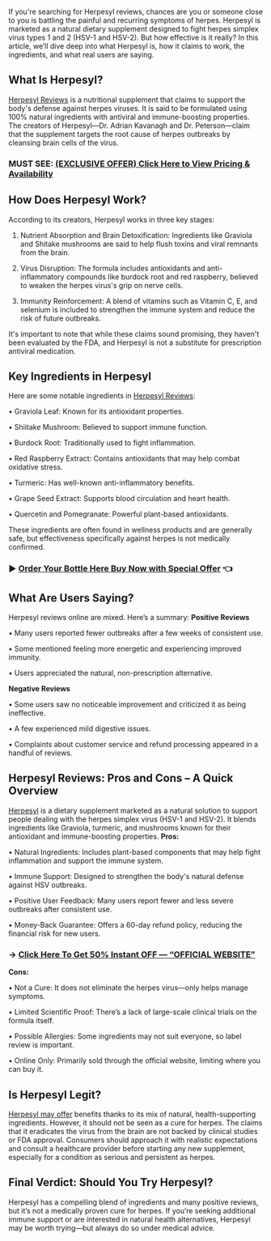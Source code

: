 If you're searching for Herpesyl reviews, chances are you or someone close to you is battling the painful and recurring symptoms of herpes. Herpesyl is marketed as a natural dietary supplement designed to fight herpes simplex virus types 1 and 2 (HSV-1 and HSV-2). But how effective is it really? In this article, we’ll dive deep into what Herpesyl is, how it claims to work, the ingredients, and what real users are saying.

## What Is Herpesyl?
[Herpesyl Reviews](https://dailynutraboost.com/herpesyl-reviews/) is a nutritional supplement that claims to support the body's defense against herpes viruses. It is said to be formulated using 100% natural ingredients with antiviral and immune-boosting properties. The creators of Herpesyl—Dr. Adrian Kavanagh and Dr. Peterson—claim that the supplement targets the root cause of herpes outbreaks by cleansing brain cells of the virus.

### MUST SEE: [(EXCLUSIVE OFFER) Click Here to View Pricing & Availability](https://dailynutraboost.com/buy-herpesyl/)

## How Does Herpesyl Work?
According to its creators, Herpesyl works in three key stages:

1.	Nutrient Absorption and Brain Detoxification: Ingredients like Graviola and Shitake mushrooms are said to help flush toxins and viral remnants from the brain.

2.	Virus Disruption: The formula includes antioxidants and anti-inflammatory compounds like burdock root and red raspberry, believed to weaken the herpes virus's grip on nerve cells.

3.	Immunity Reinforcement: A blend of vitamins such as Vitamin C, E, and selenium is included to strengthen the immune system and reduce the risk of future outbreaks.

It's important to note that while these claims sound promising, they haven't been evaluated by the FDA, and Herpesyl is not a substitute for prescription antiviral medication.

## Key Ingredients in Herpesyl
Here are some notable ingredients in [Herpesyl Reviews](https://www.facebook.com/ReviewsHerpesyl/):

•	Graviola Leaf: Known for its antioxidant properties.

•	Shiitake Mushroom: Believed to support immune function.

•	Burdock Root: Traditionally used to fight inflammation.

•	Red Raspberry Extract: Contains antioxidants that may help combat oxidative stress.

•	Turmeric: Has well-known anti-inflammatory benefits.

•	Grape Seed Extract: Supports blood circulation and heart health.

•	Quercetin and Pomegranate: Powerful plant-based antioxidants.

These ingredients are often found in wellness products and are generally safe, but effectiveness specifically against herpes is not medically confirmed.

### ▶ [Order Your Bottle Here Buy Now with Special Offer](https://dailynutraboost.com/buy-herpesyl/)  👈

## What Are Users Saying?
Herpesyl reviews online are mixed. Here’s a summary:
**Positive Reviews**

•	Many users reported fewer outbreaks after a few weeks of consistent use.

•	Some mentioned feeling more energetic and experiencing improved immunity.

•	Users appreciated the natural, non-prescription alternative.

**Negative Reviews**

•	Some users saw no noticeable improvement and criticized it as being ineffective.

•	A few experienced mild digestive issues.

•	Complaints about customer service and refund processing appeared in a handful of reviews.

## Herpesyl Reviews: Pros and Cons – A Quick Overview
[Herpesyl](https://www.commudle.com/labs/herpesyl-reviews-2025-updated-insights-you-need-to-know) is a dietary supplement marketed as a natural solution to support people dealing with the herpes simplex virus (HSV-1 and HSV-2). It blends ingredients like Graviola, turmeric, and mushrooms known for their antioxidant and immune-boosting properties.
**Pros:**

•	Natural Ingredients: Includes plant-based components that may help fight inflammation and support the immune system.

•	Immune Support: Designed to strengthen the body's natural defense against HSV outbreaks.

•	Positive User Feedback: Many users report fewer and less severe outbreaks after consistent use.

•	Money-Back Guarantee: Offers a 60-day refund policy, reducing the financial risk for new users.

### → [Click Here To Get 50% Instant OFF — “OFFICIAL WEBSITE”](https://dailynutraboost.com/buy-herpesyl/)

**Cons:**

•	Not a Cure: It does not eliminate the herpes virus—only helps manage symptoms.

•	Limited Scientific Proof: There’s a lack of large-scale clinical trials on the formula itself.

•	Possible Allergies: Some ingredients may not suit everyone, so label review is important.

•	Online Only: Primarily sold through the official website, limiting where you can buy it.

## Is Herpesyl Legit?
[Herpesyl may offer](https://dailynutraboost.com/buy-herpesyl/) benefits thanks to its mix of natural, health-supporting ingredients. However, it should not be seen as a cure for herpes. The claims that it eradicates the virus from the brain are not backed by clinical studies or FDA approval.
Consumers should approach it with realistic expectations and consult a healthcare provider before starting any new supplement, especially for a condition as serious and persistent as herpes.

## Final Verdict: Should You Try Herpesyl?
Herpesyl has a compelling blend of ingredients and many positive reviews, but it’s not a medically proven cure for herpes. If you’re seeking additional immune support or are interested in natural health alternatives, Herpesyl may be worth trying—but always do so under medical advice.
